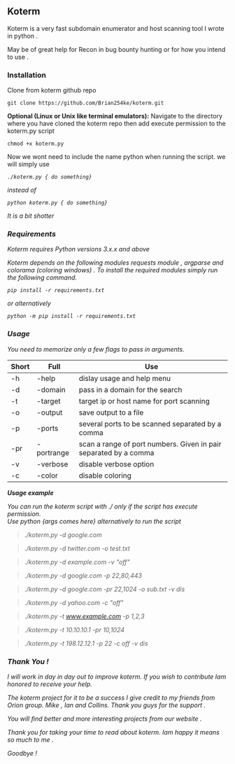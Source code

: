 <h2>Koterm</h2>
Koterm is a very fast subdomain enumerator and host scanning tool I wrote in python .

May be of great help for Recon in  bug bounty hunting or for how you intend to use .

<h3>Installation</h3>
Clone from koterm github repo

```
git clone https://github.com/Brian254ke/koterm.git
```

<b>Optional (Linux or Unix like terminal emulators):</b> Navigate to the directory where you have cloned the koterm repo then add execute permission to the koterm.py script

```
chmod +x koterm.py
```

Now we wont need to include the name python when running the script.
we will simply use <i><br>

```
./koterm.py { do something}
```

 instead of

```
python koterm.py { do something}
```


It is a bit shotter

<h3>Requirements</h3>
Koterm requires Python versions  3.x.x and above

Koterm depends on the following modules  requests module , argparse and colorama (coloring windows) .
To install the required modules simply run the following command.

```
pip install -r requirements.txt
```

or alternatively

```
python -m pip install -r requirements.txt
```

<h3>Usage</h3>
You need to memorize only a few flags to pass in arguments.

| Short | Full       | Use                                                              |
| ----- | ---------- | ---------------------------------------------------------------- |
| -h    | -help      | dislay usage and help menu                                       |
| -d    | -domain    | pass in a domain for the search                                  |
| -t    | -target    | target ip or host name for port scanning                         |
| -o    | -output    | save output to a file                                            |
| -p    | -ports     | several ports to be scanned separated by a comma                 |
| -pr   | -portrange | scan a range of port numbers. Given in pair separated by a comma |
| -v    | -verbose   | disable verbose option                                           |
| -c    | -color     | disable coloring                                                 |

<b>Usage example</b>

You can run the koterm script with ./ only if the script has execute permission.<br>Use python {args comes here} alternatively to run the script

> ./koterm.py -d google.com

> ./koterm.py -d twitter.com -o test.txt

> ./koterm.py -d example.com -v "off"

> ./koterm.py -d google.com -p 22,80,443

> ./koterm.py -d google.com -pr 22,1024 -o sub.txt -v dis

> ./koterm.py -d yahoo.com -c "off"

> ./koterm.py -t www.example.com -p 1,2,3

> ./koterm.py -t 10.10.10.1 -pr 10,1024

> ./koterm.py -t 198.12.12.1 -p 22 -c off -v dis

<h3>Thank You !</h3>
I will work in day in day out to improve  koterm. If you wish to contribute Iam honored to receive your help.

The koterm project for it to be a success I give credit to my friends from Orion group. Mike , Ian and Collins.  Thank you guys for the support .

You will find better and  more interesting projects from our website . 

Thank you for taking your time to read about koterm. Iam happy it means so much to me .

Goodbye !
